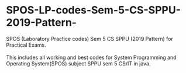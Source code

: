 # SPOS-LP-codes-Sem-5-CS-SPPU-2019-Pattern-

SPOS (Laboratory Practice codes) Sem 5 CS SPPU (2019 Pattern)
for Practical Exams.<br><br>
This includes all working and best codes for System Programming
and Operating System(SPOS) subject  SPPU sem 5  CS/IT in java.
